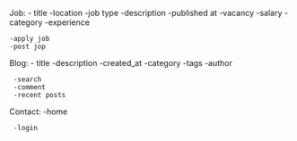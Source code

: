 Job:
    - title
    -location
    -job type
    -description
    -published at
    -vacancy
    -salary
    -category
    -experience
    
    
    -apply job
    -post jop
    
Blog:
     - title
     -description
     -created_at
     -category
     -tags
     -author
     
     -search
     -comment
     -recent posts
     
Contact:
     -home
     
     
     -login
     
     